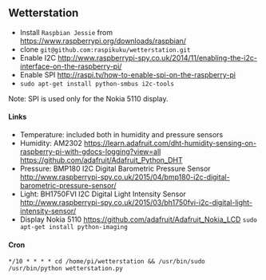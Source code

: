 ## Wetterstation

* Install `Raspbian Jessie` from https://www.raspberrypi.org/downloads/raspbian/
* clone `git@github.com:raspikuku/wetterstation.git`
* Enable I2C http://www.raspberrypi-spy.co.uk/2014/11/enabling-the-i2c-interface-on-the-raspberry-pi/
* Enable SPI http://raspi.tv/how-to-enable-spi-on-the-raspberry-pi
* `sudo apt-get install python-smbus i2c-tools`

Note: SPI is used only for the Nokia 5110 display.

#### Links

* Temperature: included both in humidity and pressure sensors
* Humidity: AM2302 
    https://learn.adafruit.com/dht-humidity-sensing-on-raspberry-pi-with-gdocs-logging?view=all
    https://github.com/adafruit/Adafruit_Python_DHT
* Pressure: BMP180 I2C Digital Barometric Pressure Sensor
    http://www.raspberrypi-spy.co.uk/2015/04/bmp180-i2c-digital-barometric-pressure-sensor/
* Light: BH1750FVI I2C Digital Light Intensity Sensor
    http://www.raspberrypi-spy.co.uk/2015/03/bh1750fvi-i2c-digital-light-intensity-sensor/
* Display Nokia 5110
    https://github.com/adafruit/Adafruit_Nokia_LCD
    `sudo apt-get install python-imaging`

#### Cron

    */10 * * * * cd /home/pi/wetterstation && /usr/bin/sudo /usr/bin/python wetterstation.py
